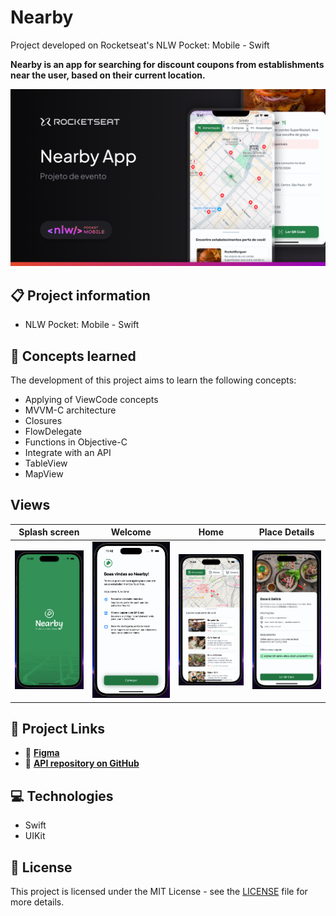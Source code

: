# Nearby

Project developed on Rocketseat's NLW Pocket: Mobile - Swift

**Nearby is an app for searching for discount coupons from establishments near the user, based on their current location.**

![Nearby project cover](./.github/screenshot.png)

## 📋 Project information

- NLW Pocket: Mobile - Swift

## 🧠 Concepts learned

The development of this project aims to learn the following concepts:

- Applying of ViewCode concepts
- MVVM-C architecture
- Closures
- FlowDelegate
- Functions in Objective-C
- Integrate with an API
- TableView
- MapView

## Views

| Splash screen                                           | Welcome                                           | Home                                        | Place Details                                      |
| ------------------------------------------------------- | ------------------------------------------------- | ------------------------------------------- | -------------------------------------------------- |
| ![Splash screen screenshot](./.github/splashscreen.png) | ![Welcome view screenshot](./.github/welcome.png) | ![Home view screenshot](./.github/home.png) | ![Place details screenshot](./.github/details.png) |

## 🔗 Project Links

- 🎨 [**Figma**](https://www.figma.com/community/file/1448070647757721748)
- 📡 [**API repository on GitHub**](https://github.com/emanueltavecia/nearby-api)

## 💻 Technologies

- Swift
- UIKit

## 📄 License

This project is licensed under the MIT License - see the [LICENSE](./LICENSE) file for more details.
